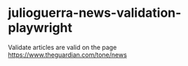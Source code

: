 # julioguerra-news-validation-playwright
Validate articles are valid on the page https://www.theguardian.com/tone/news
